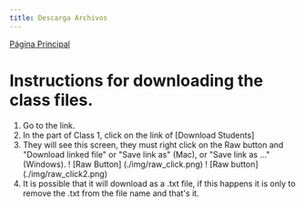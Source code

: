 ```yaml
---
title: Descarga Archivos
---
```

[Página Principal](./README.md)

# Instructions for downloading the class files.

1. Go to the link.
2. In the part of Class 1, click on the link of [Download Students] 
3. They will see this screen, they must right click on the Raw button and "Download linked file" or "Save link as" (Mac), or "Save link as ..." (Windows).
! [Raw Button] (./img/raw_click.png)
! [Raw button] (./img/raw_click2.png)
4. It is possible that it will download as a .txt file, if this happens it is only to remove the .txt from the file name and that's it.
